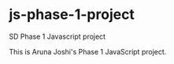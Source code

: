 # js-phase-1-project
SD Phase 1 Javascript project

This is Aruna Joshi's Phase 1 JavaScript project.
